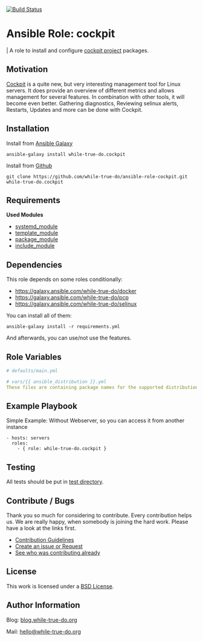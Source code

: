 [![Build Status](https://travis-ci.org/while-true-do/ansible-role-cockpit.svg?branch=master)](https://travis-ci.org/while-true-do/ansible-role-cockpit)

# Ansible Role: cockpit
| A role to install and configure [cockpit project](http://cockpit-project.org) packages.

## Motivation

[Cockpit](http://cockpit-project.org) is a quite new, but very interesting management tool for Linux servers. It does provide an overview of different metrics and allows management for several features. In combination with other tools, it will become even better. Gathering diagnostics, Reviewing selinux alerts, Restarts, Updates and more can be done with Cockpit.

## Installation

Install from [Ansible Galaxy](https://galaxy.ansible.com/while-true-do/cockpit)

```
ansible-galaxy install while-true-do.cockpit
```

Install from [Github](https://github.com/while-true-do/ansible-role-cockpit)

```
git clone https://github.com/while-true-do/ansible-role-cockpit.git while-true-do.cockpit
```

## Requirements

**Used Modules**

-   [systemd_module](http://docs.ansible.com/ansible/latest/systemd_module.html)
-   [template_module](http://docs.ansible.com/ansible/latest/template_module.html)
-   [package_module](http://docs.ansible.com/ansible/latest/package_module.html)
-   [include_module](http://docs.ansible.com/ansible/latest/include_module.html)

## Dependencies

This role depends on some roles conditionally:

-   <https://galaxy.ansible.com/while-true-do/docker>
-   <https://galaxy.ansible.com/while-true-do/pcp>
-   <https://galaxy.ansible.com/while-true-do/selinux>

You can install all of them:

```
ansible-galaxy install -r requirements.yml
```

And afterwards, you can use/not use the features.

## Role Variables

```yaml
# defaults/main.yml

```

```yaml
# vars/{{ ansible_distribution }}.yml
These files are containing package names for the supported distributions.
```

## Example Playbook

Simple Example: Without Webserver, so you can access it from another instance

```
- hosts: servers
  roles:
    - { role: while-true-do.cockpit }
```

## Testing

All tests should be put in [test directory](./tests/).

## Contribute / Bugs

Thank you so much for considering to contribute. Every contribution helps us.
We are really happy, when somebody is joining the hard work. Please have a look
at the links first.

-   [Contribution Guidelines](./docs/CONTRIBUTING.md)
-   [Create an issue or Request](https://github.com/while-true-do/ansible-role-cockpit/issues)
-   [See who was contributing already](https://github.com/while-true-do/ansible-role-cockpit/graphs/contributors)

## License

This work is licensed under a [BSD License](https://opensource.org/licenses/BSD-3-Clause).

## Author Information

Blog: [blog.while-true-do.org](https://blog.while-true-do.org)

Mail: [hello@while-true-do.org](mailto:hello@while-true-do.org)
